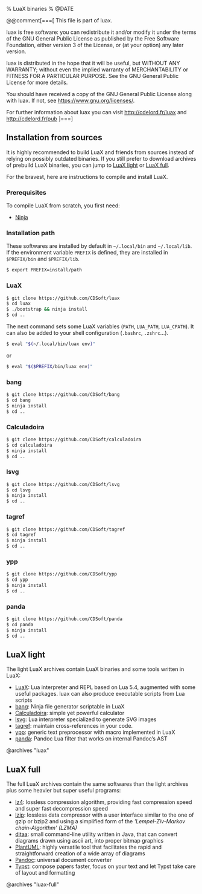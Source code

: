 % LuaX binaries
% @DATE

@@comment[===[
This file is part of luax.

luax is free software: you can redistribute it and/or modify
it under the terms of the GNU General Public License as published by
the Free Software Foundation, either version 3 of the License, or
(at your option) any later version.

luax is distributed in the hope that it will be useful,
but WITHOUT ANY WARRANTY; without even the implied warranty of
MERCHANTABILITY or FITNESS FOR A PARTICULAR PURPOSE.  See the
GNU General Public License for more details.

You should have received a copy of the GNU General Public License
along with luax.  If not, see <https://www.gnu.org/licenses/>.

For further information about luax you can visit
http://cdelord.fr/luax and http://cdelord.fr/pub
]===]

## Installation from sources

It is highly recommended to build LuaX and friends from sources instead of relying on possibly outdated binaries.
If you still prefer to download archives of prebuild LuaX binaries,
you can jump to [LuaX light](#luax-light) or [LuaX full](#luax-full).

For the bravest, here are instructions to compile and install LuaX.

### Prerequisites

To compile LuaX from scratch, you first need:

- [Ninja](https://ninja-build.org/)

### Installation path

These softwares are installed by default in `~/.local/bin` and `~/.local/lib`.
If the environment variable `PREFIX` is defined, they are installed in `$PREFIX/bin` and `$PREFIX/lib`.

``` sh
$ export PREFIX=install/path
```

### LuaX

``` sh
$ git clone https://github.com/CDSoft/luax
$ cd luax
$ ./bootstrap && ninja install
$ cd ..
```

The next command sets some LuaX variables (`PATH`, `LUA_PATH`, `LUA_CPATH`).
It can also be added to your shell configuration (`.bashrc`, `.zshrc`...).

``` sh
$ eval "$(~/.local/bin/luax env)"
```

or

``` sh
$ eval "$($PREFIX/bin/luax env)"
```

### bang

``` sh
$ git clone https://github.com/CDSoft/bang
$ cd bang
$ ninja install
$ cd ..
```

### Calculadoira

``` sh
$ git clone https://github.com/CDSoft/calculadoira
$ cd calculadoira
$ ninja install
$ cd ..
```

### lsvg

``` sh
$ git clone https://github.com/CDSoft/lsvg
$ cd lsvg
$ ninja install
$ cd ..
```

### tagref

``` sh
$ git clone https://github.com/CDSoft/tagref
$ cd tagref
$ ninja install
$ cd ..
```

### ypp

``` sh
$ git clone https://github.com/CDSoft/ypp
$ cd ypp
$ ninja install
$ cd ..
```

### panda

``` sh
$ git clone https://github.com/CDSoft/panda
$ cd panda
$ ninja install
$ cd ..
```

## LuaX light

The light LuaX archives contain LuaX binaries and some tools written in LuaX:

- [LuaX](https://cdelord.fr/luax): Lua interpreter and REPL based on Lua 5.4, augmented with some useful packages. luax can also produce executable scripts from Lua scripts
- [bang](https://cdelord.fr/bang): Ninja file generator scriptable in LuaX
- [Calculadoira](https://cdelord.fr/calculadoira): simple yet powerful calculator
- [lsvg](https://cdelord.fr/lsvg): Lua interpreter specialized to generate SVG images
- [tagref](https://cdelord.fr/tagref): maintain cross-references in your code.
- [ypp](https://cdelord.fr/ypp): generic text preprocessor with macro implemented in LuaX
- [panda](https://cdelord.fr/panda): Pandoc Lua filter that works on internal Pandoc’s AST

@archives "luax"

## LuaX full

The full LuaX archives contain the same softwares than the light archives plus some heavier but super useful programs:

- [lz4](https://lz4.org/): lossless compression algorithm, providing fast compression speed and super fast decompression speed
- [lzip](https://www.nongnu.org/lzip/): lossless data compressor with a user interface similar to the one of gzip or bzip2 and using a simplified form of the *'Lempel-Ziv-Markov chain-Algorithm' (LZMA)*
- [ditaa](https://ditaa.sourceforge.net/): small command-line utility written in Java, that can convert diagrams drawn using ascii art, into proper bitmap graphics
- [PlantUML](https://plantuml.com/): highly versatile tool that facilitates the rapid and straightforward creation of a wide array of diagrams
- [Pandoc](https://pandoc.org/): universal document converter
- [Typst](https://typst.app/): compose papers faster, focus on your text and let Typst take care of layout and formatting

@archives "luax-full"
